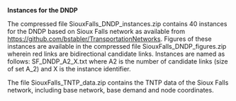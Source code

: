 __Instances for the DNDP__

The compressed file SiouxFalls_DNDP_instances.zip contains 40 instances for the DNDP based on Sioux Falls network as available from https://github.com/bstabler/TransportationNetworks. Figures of these instances are available in the compressed file SiouxFalls_DNDP_figures.zip wherein red links are bidirectional candidate links. Instances are named as follows: SF_DNDP_A2_X.txt where A2 is the number of candidate links (size of set A_2) and X is the instance identifier. 

The file SiouxFalls_TNTP_data.zip contains the TNTP data of the Sioux Falls network, including base network, base demand and node coordinates.
